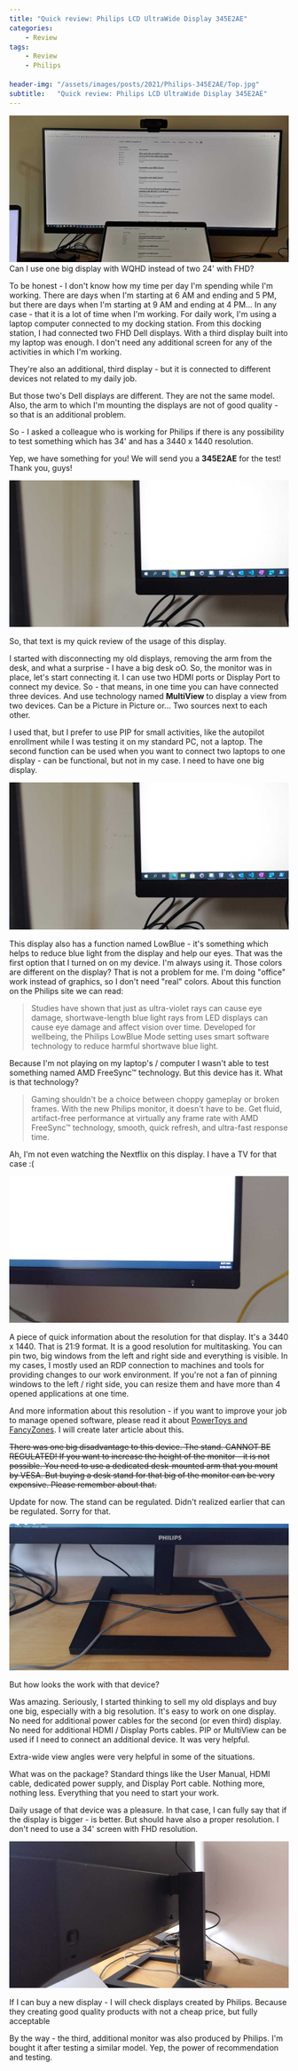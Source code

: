 ```yaml
---
title: "Quick review: Philips LCD UltraWide Display 345E2AE"
categories:
    - Review
tags:
    - Review
    - Philips

header-img: "/assets/images/posts/2021/Philips-345E2AE/Top.jpg"
subtitle:   "Quick review: Philips LCD UltraWide Display 345E2AE"
---
```

![Quick review: Philips LCD UltraWide Display 345E2AE](/assets/images/posts/2021/Philips-345E2AE/Top.jpg)Can I use one big display with WQHD instead of two 24' with FHD?

To be honest - I don't know how my time per day I'm spending while I'm working. There are days when I'm starting at 6 AM and ending and 5 PM, but there are days when I'm starting at 9 AM and ending at 4 PM... In any case - that it is a lot of time when I'm working. For daily work, I'm using a laptop computer connected to my docking station. From this docking station, I had connected two FHD Dell displays. With a third display built into my laptop was enough. I don't need any additional screen for any of the activities in which I'm working.

They're also an additional, third display - but it is connected to different devices not related to my daily job.

But those two's Dell displays are different. They are not the same model. Also, the arm to which I'm mounting the displays are not of good quality - so that is an additional problem.

So - I asked a colleague who is working for Philips if there is any possibility to test something which has 34' and has a 3440 x 1440 resolution.

Yep, we have something for you! We will send you a **345E2AE** for the test! Thank you, guys!

![Quick review: Philips LCD UltraWide Display 345E2AE](/assets/images/posts/2021/Philips-345E2AE/01.jpg)

So, that text is my quick review of the usage of this display.

I started with disconnecting my old displays, removing the arm from the desk, and what a surprise - I have a big desk oO. So, the monitor was in place, let's start connecting it. I can use two HDMI ports or Display Port to connect my device. So - that means, in one time you can have connected three devices. And use technology named **MultiView** to display a view from two devices. Can be a Picture in Picture or... Two sources next to each other.

I used that, but I prefer to use PIP for small activities, like the autopilot enrollment while I was testing it on my standard PC, not a laptop. The second function can be used when you want to connect two laptops to one display - can be functional, but not in my case. I need to have one big display.

![Quick review: Philips LCD UltraWide Display 345E2AE](/assets/images/posts/2021/Philips-345E2AE/01.jpg)

This display also has a function named LowBlue - it's something which helps to reduce blue light from the display and help our eyes. That was the first option that I turned on on my device. I'm always using it. Those colors are different on the display? That is not a problem for me. I'm doing "office" work instead of graphics, so I don't need "real" colors. About this function on the Philips site we can read:

> Studies have shown that just as ultra-violet rays can cause eye damage, shortwave-length blue light rays from LED displays can cause eye damage and affect vision over time. Developed for wellbeing, the Philips LowBlue Mode setting uses smart software technology to reduce harmful shortwave blue light.

Because I'm not playing on my laptop's / computer I wasn't able to test something named AMD FreeSync™ technology. But this device has it. What is that technology?

> Gaming shouldn't be a choice between choppy gameplay or broken frames. With the new Philips monitor, it doesn't have to be. Get fluid, artifact-free performance at virtually any frame rate with AMD FreeSync™ technology, smooth, quick refresh, and ultra-fast response time.

Ah, I'm not even watching the Nextflix on this display. I have a TV for that case :(

![Quick review: Philips LCD UltraWide Display 345E2AE](/assets/images/posts/2021/Philips-345E2AE/02.jpg)

A piece of quick information about the resolution for that display. It's a 3440 x 1440. That is 21:9 format. It is a good resolution for multitasking. You can pin two, big windows from the left and right side and everything is visible. In my cases, I mostly used an RDP connection to machines and tools for providing changes to our work environment. If you're not a fan of pinning windows to the left / right side, you can resize them and have more than 4 opened applications at one time.

And more information about this resolution - if you want to improve your job to manage opened software, please read it about [PowerToys and FancyZones](https://docs.microsoft.com/en-us/windows/powertoys/fancyzones). I will create later article about this.

~~There was one big disadvantage to this device. The stand. CANNOT BE REGULATED! If you want to increase the height of the monitor - it is not possible. You need to use a dedicated desk-mounted arm that you mount by VESA. But buying a desk stand for that big of the monitor can be very expensive. Please remember about that.~~

Update for now.
The stand can be regulated. Didn't realized earlier that can be regulated. Sorry for that.

![Quick review: Philips LCD UltraWide Display 345E2AE](/assets/images/posts/2021/Philips-345E2AE/03.jpg)

But how looks the work with that device?

Was amazing. Seriously, I started thinking to sell my old displays and buy one big, especially with a big resolution. It's easy to work on one display. No need for additional power cables for the second (or even third) display. No need for additional HDMI / Display Ports cables. PIP or MultiView can be used if I need to connect an additional device. It was very helpful.

Extra-wide view angles were very helpful in some of the situations.

What was on the package? Standard things like the User Manual, HDMI cable, dedicated power supply, and Display Port cable. Nothing more, nothing less. Everything that you need to start your work.

Daily usage of that device was a pleasure. In that case, I can fully say that if the display is bigger - is better. But should have also a proper resolution. I don't need to use a 34' screen with FHD resolution.

![Quick review: Philips LCD UltraWide Display 345E2AE](/assets/images/posts/2021/Philips-345E2AE/04.jpg)

If I can buy a new display - I will check displays created by Philips. Because they creating good quality products with not a cheap price, but fully acceptable

By the way - the third, additional monitor was also produced by Philips. I'm bought it after testing a similar model. Yep, the power of recommendation and testing.
